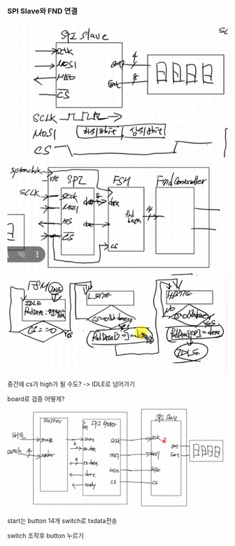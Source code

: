 ### SPI Slave와 FND 연결
![](ex1.png)
![](ex2.png)
![](asm_ex.png)

중간에 cs가 high가 될 수도? -> IDLE로 넘어가기

board로 검증 어떻게?
![](schematic.png)
start는 button
14개 switch로 txdata전송

switch 조작후 button 누르기
